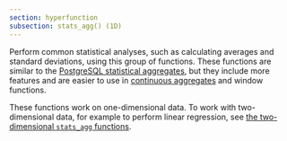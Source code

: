 ```yaml
---
section: hyperfunction
subsection: stats_agg() (1D)
---
```


Perform common statistical analyses, such as calculating averages and standard
deviations, using this group of functions. These functions are similar to the
[PostgreSQL statistical aggregates][pg-stats-aggs], but they include more
features and are easier to use in [continuous aggregates][caggs] and window
functions.

These functions work on one-dimensional data. To work with two-dimensional data,
for example to perform linear regression, see [the two-dimensional `stats_agg`
functions][stats_agg-2d].

[caggs]: /timescaledb/:currentVersion:/how-to-guides/continuous-aggregates/
[pg-stats-aggs]:
    https://www.postgresql.org/docs/current/functions-aggregate.html#FUNCTIONS-AGGREGATE-STATISTICS-TABLE
[stats_agg-2d]: /api/:currentVersion:/hyperfunctions/statistical-analysis/stats_agg-2d/
